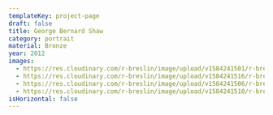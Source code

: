 ```yaml
---
templateKey: project-page
draft: false
title: George Bernard Shaw
category: portrait
material: Bronze
year: 2012
images:
  - https://res.cloudinary.com/r-breslin/image/upload/v1584241501/r-breslin-cloudinary/WORK/PORTRAIT/george-bernard-shaw/george-bernard-shaw_george-bernard-shaw-02_kcuamf.jpg
  - https://res.cloudinary.com/r-breslin/image/upload/v1584241516/r-breslin-cloudinary/WORK/PORTRAIT/george-bernard-shaw/george-bernard-shaw_george-bernard-shaw-01_kxoeiz.jpg
  - https://res.cloudinary.com/r-breslin/image/upload/v1584241506/r-breslin-cloudinary/WORK/PORTRAIT/george-bernard-shaw/george-bernard-shaw_george-bernard-shaw-04_cz8voz.jpg
  - https://res.cloudinary.com/r-breslin/image/upload/v1584241510/r-breslin-cloudinary/WORK/PORTRAIT/george-bernard-shaw/george-bernard-shaw_george-bernard-shaw-03_et23nu.jpg
isHorizontal: false
---
```

